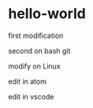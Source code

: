 # hello-world

first modification

second on bash git

modify on Linux

edit in atom

edit in vscode